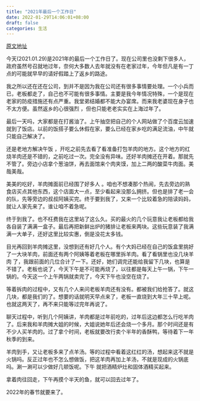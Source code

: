 ```yaml
---
title: "2021年最后一个工作日"
date: 2022-01-29T14:06:01+08:00
draft: false
categories: 生活
---
```

[原文地址](https://goldenrod-ray-a21.notion.site/2021-28cb8d4fdb354cbda454f5d7718cd298 "原文地址")

今天(2021.01.29)是2021年的最后一个工作日了。现在公司里也没剩下很多人，政府虽然号召就地过年，奈何大多数人去年就没有在老家过年，今年但凡是有一丁点的可能就早早的请好假踏上了返乡的路途。

我之所以还在还在公司，到并不是因为我在公司还有很多事情要处理。一个小兵而已，老板都走了，自己也不可能有很多事情。主要是我今年情况特殊，一个是现在老家的防疫措施还有点严重。我堂弟结婚都不能大办宴席。而来我老婆现在身子也不太方便。虽然返乡的心很强烈 ，但也只能老老实实在上海过年了。

最后一天吗，大家都是在打酱油了。上午抽空把自己的个人网站做了个百度云加速就到了饭店。以前的饭搭子要么休假在家，要么已经在家乡吃的满足流油，中午就只能自己解决了。

还是老地方解决午饭 ，开吃之前先去看了看准备打包羊肉的地方。这个地方的红烧羊肉还是不错的，之前吃过一次。完全没有异味。还好羊肉摊还在开着。那就先不管了。旁边小店拿个葱油饼，再去面馆来个肉夹馍，加上二两的酸菜牛肉面。美哉美哉。

美美的吃好，羊肉摊面前已经围了好多人 。咱也不想凑那个热闹，先去旁边的熟食店买点其他东西，这个店面大一点，至少看起来没那么拥挤。但也是排了老一会的队，先等旁边的叔叔阿姨买完。终于要到我了，又来一个比较着急的陪读妈妈，就让人家先来了。谁让咱不着急呢。

终于到我了。也不枉费我在这里站了这么久。买的最火的几个玩意我让老板都给我各自装了满满一盒子。最后再把新鲜出炉的猪排让老板来两块。这些玩意装了我满满一大单子，还好这里比较实惠，倒是没花太多钱。

目光再回到羊肉摊这里，没想到还有好几个人。有个大妈已经在自己的饭盒里挑好了一大块羊肉，前面还有两个阿姨等着老板在哪里拆羊肉。看了看锅里也没几块羊肉 了，我跟前面的几位合计了一下。还好，她们调完还能给我留下几块，也算是不错了。老板也说了，今天下午是不可能再烧了，以往都是每天上午一锅，下午一锅的。今天这一个上午两锅就卖完了，今天下午也没空在烧了。

等着拆肉的过程中，又有几个人来问老板羊肉还有没有。都被我们给抢答了。就这几块，都是我们的了。想要的话就明天早点来了，老板一直烧到大年三十早上呢。也就这两天了，再不来只能等过完年再说了。

聊天过程中，听到几个阿姨讲，羊肉都是过年前吃的，过年后这边都怎么行吃羊肉了。后来我和羊肉摊大姐的时候，大姐说她年后还会烧一个多月。那个时间还是有不少人买羊肉的。过了拿个时间，老板就要改行卖个半年的香酥鸭，等待着下一年秋季的到来。

羊肉到手，又让老板多来了点羊汤。等的过程中看着这红红的汤，想起来这不就是火锅吗。反正过年也不怎么想做饭，把这羊肉再加上羊汤，不就是现成的火锅底吗。涮一涮可以少做好几顿饭呢。下午 就把酒精炉灶和固体酒精买起来。

拿着肉往回走，下午再摸个半天的鱼，就可以回去过年了。

2022年的春节就要来了。
